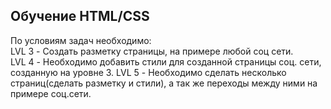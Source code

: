 ## Обучение HTML/CSS
По условиям задач необходимо:  
LVL 3 - Создать разметку страницы, на примере любой соц сети.  
LVL 4 - Необходимо добавить стили для созданной страницы соц. сети, созданную на уровне 3.
LVL 5 - Необходимо сделать несколько страниц(сделать разметку и стили), а так же переходы между ними на примере соц.сети.

